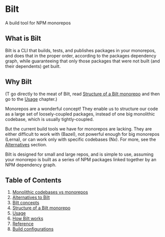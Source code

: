 <!-- markdownlint-disable MD033 -->
# Bilt

A build tool for NPM monorepos

## What is Bilt

Bilt is a CLI that builds, tests, and publishes packages
in your monorepos, and does that in the proper order, according to the packages dependency graph,
while guaranteeing that only those packages that were not built (and their dependents) get built.

## Why Bilt

(T go directly to the meat of Bilt, read
[Structure of a Bilt monorepo](./docs/monorepo-structure.md) and then
go to the [Usage](./docs/usage.md) chapter.)

Monorepos are a wonderful concept! They enable us to structure our code as a large set of
loosely-coupled packages, instead of one big monolithic codebase, which is usually
tightly-coupled.

But the current build tools we have for monorepos are lacking. They are either difficult
to work with (Bazel), not powerful enough for big monorepos (Lerna), or can work only with
specific codebases (Nx). For more, see the [Alternatives](./docs/alternatives.md) section.

Bilt is designed for small and large repos, and is simple to use, assuming your
monorepo is built as a series of NPM packages linked together by an NPM dependency graph.

## Table of Contents

1. [Monolithic codebases vs monorepos](./docs/monolithic-vs-monorepos.md)
1. [Alternatives to Bilt](./docs/alternatives.md)
1. [Bilt concepts](./docs/concepts.md)
1. [Structure of a Bilt monorepo](./docs/monorepo-structure.md)
1. [Usage](./docs/usage.md)
1. [How Bilt works](./docs/how-bilt-works.md)
1. [Reference](./docs/reference.md)
1. [Build configurations](./docs/build-configurations.md)
